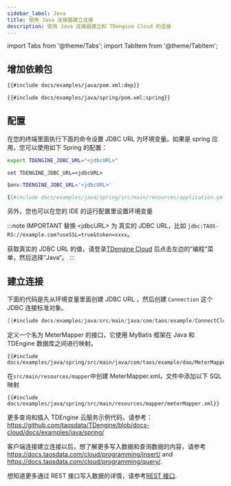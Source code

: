 ```yaml
---
sidebar_label: Java
title: 使用 Java 连接器建立连接
description: 使用 Java 连接器建立和 TDengine Cloud 的连接
---
```


<!-- exclude -->

import Tabs from '@theme/Tabs';
import TabItem from '@theme/TabItem';

<!-- exclude-end -->

## 增加依赖包

<Tabs defaultValue="maven">
<TabItem value="maven" label="Maven">

```xml title="pom.xml"
{{#include docs/examples/java/pom.xml:dep}}
```

</TabItem>
<TabItem value="spring" label="Spring">

```xml
{{#include docs/examples/java/spring/pom.xml:spring}}
```

</TabItem>
</Tabs>

## 配置

在您的终端里面执行下面的命令设置 JDBC URL 为环境变量。如果是 spring 应用，您可以使用如下 Spring 的配置：

<Tabs defaultValue="bash">
<TabItem value="bash" label="Bash">

```bash
export TDENGINE_JDBC_URL="<jdbcURL>"
```

</TabItem>
<TabItem value="cmd" label="CMD">

```shell
set TDENGINE_JDBC_URL=<jdbcURL>
```

</TabItem>
<TabItem value="powershell" label="Powershell">

```powershell
$env:TDENGINE_JDBC_URL='<jdbcURL>'
```

</TabItem>
<TabItem value="spring" label="Spring">

```yml
{{#include docs/examples/java/spring/src/main/resources/application.yml}}
```

</TabItem>
</Tabs>

另外，您也可以在您的 IDE 的运行配置里设置环境变量

<!-- exclude -->

:::note IMPORTANT
替换 <jdbcURL\> 为 真实的 JDBC URL，比如 `jdbc:TAOS-RS://example.com?useSSL=true&token=xxxx`。

获取真实的 JDBC URL 的值，请登录[TDengine Cloud](https://cloud.taosdata.com) 后点击左边的”编程“菜单，然后选择”Java“。
:::

<!-- exclude-end -->

## 建立连接

<Tabs defaultValue="java">
<TabItem value="java" label="Java">

下面的代码是先从环境变量里面创建 JDBC URL ，然后创建 `Connection` 这个 JDBC 连接标准对象。

```java
{{#include docs/examples/java/src/main/java/com/taos/example/ConnectCloudExample.java:connect}}
```

</TabItem>
<TabItem value="spring" label="Spring">

定义一个名为 MeterMapper 的接口，它使用 MyBatis 框架在 Java 和 TDEngine 数据库之间进行映射。

```
{{#include docs/examples/java/spring/src/main/java/com/taos/example/dao/MeterMapper.java}}
```

在`src/main/resources/mapper`中创建 MeterMapper.xml，文件中添加以下 SQL 映射

```
{{#include docs/examples/java/spring/src/main/resources/mapper/meterMapper.xml}}
```

更多查询和插入 TDEngine 云服务示例代码，请参考：<https://github.com/taosdata/TDengine/blob/docs-cloud/docs/examples/java/spring/>

</TabItem>
</Tabs>

客户端连接建立连接以后，想了解更多写入数据和查询数据的内容，请参考 <https://docs.taosdata.com/cloud/programming/insert/> and <https://docs.taosdata.com/cloud/programming/query/>.

想知道更多通过 REST 接口写入数据的详情，请参考[REST 接口](https://docs.taosdata.com/cloud/programming/connector/rest-api/).
